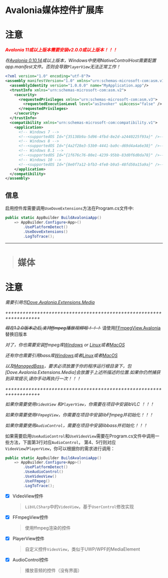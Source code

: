 ﻿# Avalonia媒体控件扩展库

# 注意
**<span style="color:red;">_Avalonia 11或以上版本需要安装v2.0.0或以上版本！！！_</span>**

_在[Avalonia 0.10.14](https://www.nuget.org/packages/Avalonia/)或以上版本，Windows中使用NativeControlHost需要配置app.manifest文件。否则会导致`PlayerView`无法正常工作！_
```xml
<?xml version="1.0" encoding="utf-8"?>
<assembly manifestVersion="1.0" xmlns="urn:schemas-microsoft-com:asm.v1">
  <assemblyIdentity version="1.0.0.0" name="MyApplication.app"/>
  <trustInfo xmlns="urn:schemas-microsoft-com:asm.v2">
    <security>
      <requestedPrivileges xmlns="urn:schemas-microsoft-com:asm.v3">
        <requestedExecutionLevel level="asInvoker" uiAccess="false" />
      </requestedPrivileges>
    </security>
  </trustInfo>
  <compatibility xmlns="urn:schemas-microsoft-com:compatibility.v1">
    <application>
      <!-- Windows 7 -->
      <!--<supportedOS Id="{35138b9a-5d96-4fbd-8e2d-a2440225f93a}" />-->
      <!-- Windows 8 -->
      <!--<supportedOS Id="{4a2f28e3-53b9-4441-ba9c-d69d4a4a6e38}" />-->
      <!-- Windows 8.1 -->
      <!--<supportedOS Id="{1f676c76-80e1-4239-95bb-83d0f6d0da78}" />-->
      <!-- Windows 10 -->
      <!--<supportedOS Id="{8e0f7a12-bfb3-4fe8-b9a5-48fd50a15a9a}" />-->
    </application>
  </compatibility>
</assembly>
```

## 信息

启用控件库需要调用`UseDoveExtensions`方法在Program.cs文件中:

```csharp
public static AppBuilder BuildAvaloniaApp()
    => AppBuilder.Configure<App>()
        .UsePlatformDetect()
        .UseDoveExtensions()
        .LogToTrace();
```

---

> # 媒体

# 注意
_需要引用包[Dove.Avalonia.Extensions.Media](https://www.nuget.org/packages/Dove.Avalonia.Extensions.Media/)_

_++++++++++++++++++++++++++++++++++++++++++++++++++++++++++++++++++_

~~_现在1.2.0版本之后,支持ffmpeg播放视频啦！！！_~~
请使用[FFmpegView.Avalonia](https://www.nuget.org/packages/FFmpegView.Avalonia) 替换旧版本

_对了，你也需要安装ffmpeg库[Windows](https://www.nuget.org/packages/Dove.FFmpeg.Windows) or [Linux](https://www.nuget.org/packages/Dove.FFmpeg.Linux)或者[MacOS](https://www.nuget.org/packages/Dove.FFmpeg.OSX)_

_还有你也需要引用bass库[Windows](https://www.nuget.org/packages/Dove.Bass.Windows)或者[Linux](https://www.nuget.org/packages/Dove.Bass.Linux)或者[MacOS](https://www.nuget.org/packages/Dove.Bass.OSX)_

_以及[ManagedBass](https://github.com/ManagedBass/ManagedBass)，要求必须放置于你的程序运行根目录下，包[Dove.Avalonia.Extensions.Media]会放置于上述所描述的位置.如果你仍然捕获到异常提示,请你手动再执行一次！！！_

_++++++++++++++++++++++++++++++++++++++++++++++++++++++++++++++++++_

_如果你需要使用`VideoView` 和`PlayerView`，你需要在项目中安装ibVLC ！！！_

_如果你需要使用`FFmpegView`，你需要在项目中安装libFfmpeg并初始化！！！_

_如果你需要使用`AudioControl`，需要在项目中安装libbass并初始化！！！_

如果需要启用`UseAudioControl`和`UseVideoView`需要在Program.cs文件中调用一些方法，下面第3行对应`AudioControl`，
第4、5行则对应`VideoView`/`PlayerView`，你可以根据你的需求进行调用：

```csharp
public static AppBuilder BuildAvaloniaApp()
    => AppBuilder.Configure<App>()
        .UsePlatformDetect()
        .UseAudioControl()
        .UseVideoView()
        .UseFFmpeg()
        .LogToTrace();
```

- [x] VideoView控件
  > `LibVLCSharp`中的`VideoView`，基于`UserControl`修改实现

- [x] FFmpegView控件
  > 使用ffmpeg渲染的控件

- [x] PlayerView控件
  > 自定义控件`VideoView`，类似于UWP/WPF的MediaElement

- [x] AudioControl控件
  > 播放音频的控件（没有界面）